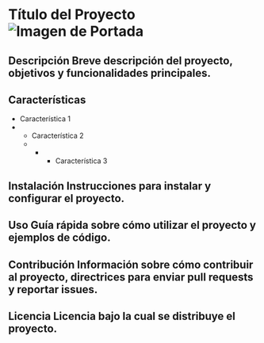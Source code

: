 # Título del Proyecto ![Imagen de Portada](url_de_la_imagen)
## Descripción Breve descripción del proyecto, objetivos y funcionalidades principales. 
## Características 
- Característica 1
- - Característica 2
  -  - - Característica 3 
## Instalación Instrucciones para instalar y configurar el proyecto. 
## Uso Guía rápida sobre cómo utilizar el proyecto y ejemplos de código. 
## Contribución Información sobre cómo contribuir al proyecto, directrices para enviar pull requests y reportar issues.
## Licencia Licencia bajo la cual se distribuye el proyecto.
